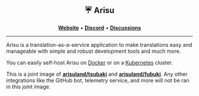 <div align='center'>
  <h2>☔ Arisu</h2>
  <div align='center'>
    <a href="https://arisu.land"><strong>Website</strong></a>  •  <a href="https://arisu.land/discord"><strong>Discord</strong></a>   •   <a href="https://github.com/auguwu/Arisu/discussions"><strong>Discussions</strong></a>
  </div>
</div>

<hr />

Arisu is a translation-as-a-service application to make translations easy and manageable with simple and robust development tools and much more.

You can easily self-host Arisu on [Docker](https://docs.arisu.land/self-hosting#installation-docker) or on a [Kubernetes](https://docs.arisu.land/self-hosting#installation-kubernetes) cluster.

This is a joint image of [**arisuland/tsubaki**](https://hub.docker.com/r/arisuland/tsubaki) and [**arisuland/fubuki**](https://hub.docker.com/r/arisuland/fubuki). Any other integrations like the GitHub bot, telemetry service, and more will not be ran in this joint image.
